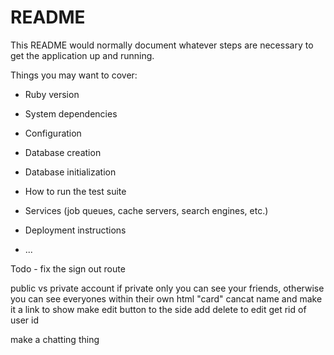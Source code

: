 # README

This README would normally document whatever steps are necessary to get the
application up and running.

Things you may want to cover:

* Ruby version

* System dependencies

* Configuration

* Database creation

* Database initialization

* How to run the test suite

* Services (job queues, cache servers, search engines, etc.)

* Deployment instructions

* ...

Todo - 
fix the sign out route

public vs private account
if private only you can see your friends, otherwise you can see everyones within their own html "card"
cancat name and make it a link to show
make edit button to the side
add delete to edit
get rid of user id


make a chatting thing
